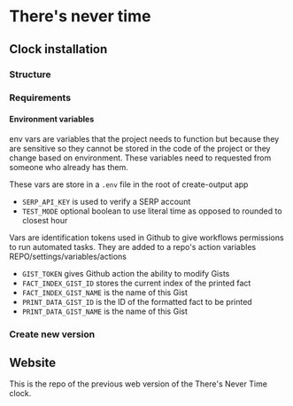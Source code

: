 # There's never time

## Clock installation

### Structure

### Requirements

#### Environment variables

env vars are variables that the project needs to function but because they are sensitive so they cannot be stored in the code of the project or they change based on environment. These variables need to requested from someone who already has them.

These vars are store in a `.env` file in the root of create-output app

- `SERP_API_KEY` is used to verify a SERP account
- `TEST_MODE` optional boolean to use literal time as opposed to rounded to closest hour

Vars are identification tokens used in Github to give workflows permissions to run automated tasks. They are added to a repo's action variables REPO/settings/variables/actions

- `GIST_TOKEN` gives Github action the ability to modify Gists
- `FACT_INDEX_GIST_ID` stores the current index of the printed fact
- `FACT_INDEX_GIST_NAME` is the name of this Gist
- `PRINT_DATA_GIST_ID` is the ID of the formatted fact to be printed
- `PRINT_DATA_GIST_NAME` is the name of this Gist

### Create new version

## Website

This is the repo of the previous web version of the There's Never Time clock.

